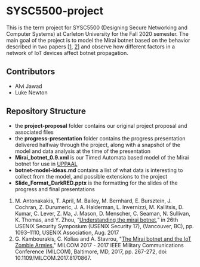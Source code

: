 # SYSC5500-project
This is the term project for SYSC5500 (Designing Secure Networking and Computer Systems) at Carleton University for the Fall 2020 semester. The main goal of the project is to model the Mirai botnet based on the behavior described in two papers [[1](https://www.usenix.org/system/files/conference/usenixsecurity17/sec17-antonakakis.pdf), [2](https://ieeexplore.ieee.org/document/8170867)] and observe how different factors in a network of IoT devices affect botnet propagation.

## Contributors
- Alvi Jawad
- Luke Newton 

## Repository Structure
- the **project-proposal** folder contains our original project proposal and associated files
- the **progress-presentation** folder contains the progress presentation delivered halfway through the project, along with a snapshot of the model and data analysis at the time of the presentation
- **Mirai_botnet_0.9.xml** is our Timed Automata based model of the Mirai botnet for use in [UPPAAL](http://www.uppaal.org/)
- **botnet-model<span></span>-ideas.md** contains a list of what data is interesting to collect from the model, and possible extensions to the project
- **Slide_Format_DarkRED.pptx** is the formatting for the slides of the progress and final presentations

1. M. Antonakakis, T. April, M. Bailey, M. Bernhard, E. Bursztein, J. Cochran, Z. Durumeric, J. A. Halderman, L. Invernizzi, M. Kallitsis, D. Kumar, C. Lever, Z. Ma, J. Mason, D. Menscher, C. Seaman, N.
Sullivan, K. Thomas, and Y. Zhou, “[Understanding the mirai botnet](https://www.usenix.org/system/files/conference/usenixsecurity17/sec17-antonakakis.pdf),” in 26th USENIX Security Symposium (USENIX Security 17), (Vancouver, BC), pp. 1093–1110, USENIX Association, Aug. 2017
2. G. Kambourakis, C. Kolias and A. Stavrou, "[The Mirai botnet and the IoT Zombie Armies](https://ieeexplore.ieee.org/document/8170867)," MILCOM 2017 - 2017 IEEE Military Communications Conference (MILCOM), Baltimore, MD, 2017,
pp. 267-272, doi: 10.1109/MILCOM.2017.8170867.